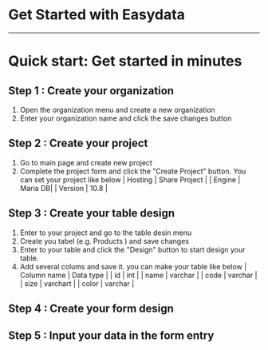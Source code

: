 # Get Started with Easydata

---

# Quick start: Get started in minutes

## Step 1 : Create your organization
  1.  Open the organization menu and create a new organization
  2.  Enter your organization name and click the save changes button

## Step 2 : Create your project
  1. Go to main page and create new project
  2. Complete the project form and click the "Create Project" button. You can set your project like below
    | Hosting | Share Project |
    | Engine | Maria DB|
    | Version | 10.8 |

## Step 3 : Create your table design
  1. Enter to your project and go to the table desin menu
  2. Create you tabel (e.g. Products ) and save changes
  3. Enter to your table and click the "Design" button to start design your table.
  4. Add several colums and save it. you can make your table like below
    | Column name | Data type |
    | id | int |
    | name | varchar |
    | code | varchar |
    | size | varchart | 
    | color | varchar |

## Step 4 : Create your form design
## Step 5 : Input your data in the form entry
